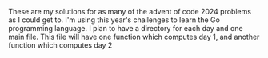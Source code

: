 These are my solutions for as many of the advent of code 2024 problems as I could get to. I'm using this year's challenges to learn the Go programming language. I plan to have a directory for each day and one main file. This file will have one function which computes day 1, and another function which computes day 2
